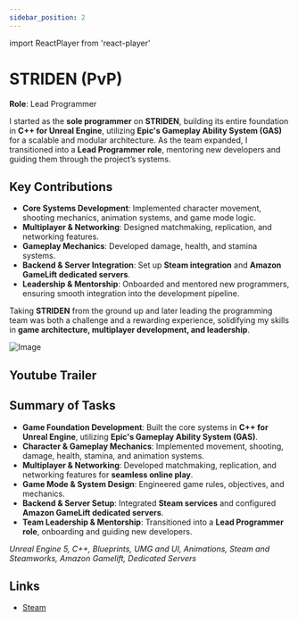```yaml
---
sidebar_position: 2
---
```


import ReactPlayer from 'react-player'

# STRIDEN (PvP)
**Role**: Lead Programmer 

I started as the **sole programmer** on **STRIDEN**, building its entire foundation in **C++ for Unreal Engine**, utilizing **Epic's Gameplay Ability System (GAS)** for a scalable and modular architecture. As the team expanded, I transitioned into a **Lead Programmer role**, mentoring new developers and guiding them through the project’s systems.

 ## Key Contributions
- **Core Systems Development**: Implemented character movement, shooting mechanics, animation systems, and game mode logic.  
- **Multiplayer & Networking**: Designed matchmaking, replication, and networking features.  
- **Gameplay Mechanics**: Developed damage, health, and stamina systems.  
- **Backend & Server Integration**: Set up **Steam integration** and **Amazon GameLift dedicated servers**.  
- **Leadership & Mentorship**: Onboarded and mentored new programmers, ensuring smooth integration into the development pipeline.  

Taking **STRIDEN** from the ground up and later leading the programming team was both a challenge and a rewarding experience, solidifying my skills in **game architecture, multiplayer development, and leadership**.

![Image](../../static/img/striden.gif)

## Youtube Trailer
<ReactPlayer url='https://youtu.be/k8tf0gR6xGo?si=gey4TaLV_bKTUteE' />

## Summary of Tasks
- **Game Foundation Development**: Built the core systems in **C++ for Unreal Engine**, utilizing **Epic's Gameplay Ability System (GAS)**.  
- **Character & Gameplay Mechanics**: Implemented movement, shooting, damage, health, stamina, and animation systems.  
- **Multiplayer & Networking**: Developed matchmaking, replication, and networking features for **seamless online play**.  
- **Game Mode & System Design**: Engineered game rules, objectives, and mechanics.  
- **Backend & Server Setup**: Integrated **Steam services** and configured **Amazon GameLift dedicated servers**.  
- **Team Leadership & Mentorship**: Transitioned into a **Lead Programmer role**, onboarding and guiding new developers.  

*Unreal Engine 5, C++, Blueprints, UMG and UI, Animations, Steam and Steamworks, Amazon Gamelift, Dedicated Servers*

## Links
- [Steam](https://store.steampowered.com/app/2052970/STRIDEN/)